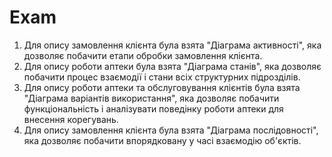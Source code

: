 # Exam
1. Для опису замовлення клієнта була взята "Діаграма активності", яка дозволяє побачити етапи обробки замовлення клієнта.
2. Для опису роботи аптеки була взята  "Діаграма станів", яка дозволяє побачити процес взаємодії і стани всіх структурних підрозділів.
3. Для опису роботи аптеки та обслуговування клієнтів була взята  "Діаграма варіантів використання", яка дозволяє побачити функціональність і аналізувати поведінку роботи аптеки для внесення корегувань.
4. Для опису замовлення клієнта була взята  "Діаграма послідовності", яка дозволяє побачити впорядковану у часі взаємодію об'єктів.
